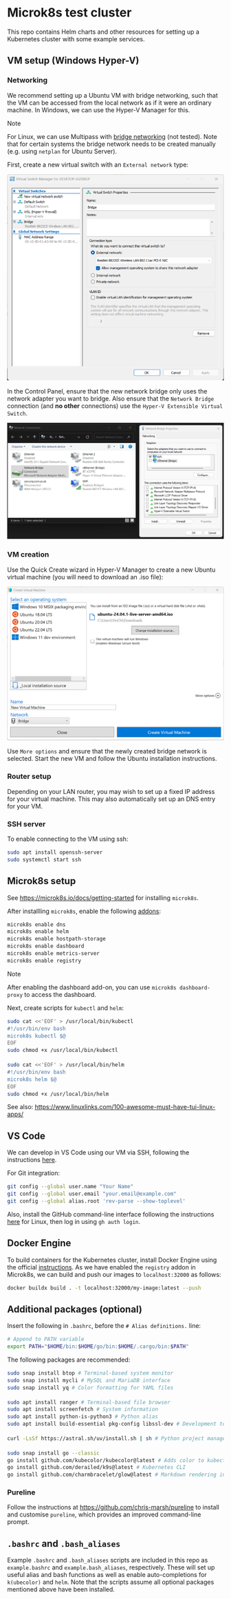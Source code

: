 # Microk8s test cluster

This repo contains Helm charts and other resources for setting up a Kubernetes cluster with some example services.

## VM setup (Windows Hyper-V)

### Networking

We recommend setting up a Ubuntu VM with bridge networking, such that the VM can be accessed from the local network as if it were an ordinary machine.  In Windows, we can use the Hyper-V Manager for this.

> [!NOTE]
> For Linux, we can use Multipass with [bridge networking](https://multipass.run/docs/create-an-instance#bridging) (not tested). Note that for certain systems the bridge network needs to be created manually (e.g. using `netplan` for Ubuntu Server).

First, create a new virtual switch with an `External network` type:

![](readme_img/virt_switch.png)

In the Control Panel, ensure that the new network bridge only uses the network adapter you want to bridge. Also ensure that the `Network Bridge` connection (and **no other** connections) use the `Hyper-V Extensible Virtual Switch`.

![](readme_img/control_panel_network.png)

### VM creation

Use the Quick Create wizard in Hyper-V Manager to create a new Ubuntu virtual machine (you will need to download an .iso file):

![](readme_img/hyperv-create.png)

Use `More options` and ensure that the newly created bridge network is selected.  Start the new VM and follow the Ubuntu installation instructions.

### Router setup

Depending on your LAN router, you may wish to set up a fixed IP address for your virtual machine.  This may also automatically set up an DNS entry for your VM.

### SSH server

To enable connecting to the VM using ssh:
```bash
sudo apt install openssh-server
sudo systemctl start ssh
```

## Microk8s setup

See <https://microk8s.io/docs/getting-started> for installing `microk8s`.

After installling `microk8s`, enable the following [addons](https://microk8s.io/docs/addons):

```bash
microk8s enable dns
microk8s enable helm
microk8s enable hostpath-storage
microk8s enable dashboard
microk8s enable metrics-server
microk8s enable registry
```

> [!NOTE]
> After enabling the dashboard add-on, you can use `microk8s dashboard-proxy` to access the dashboard.

Next, create scripts for `kubectl` and `helm`:
```bash
sudo cat <<'EOF' > /usr/local/bin/kubectl
#!/usr/bin/env bash
microk8s kubectl $@
EOF
sudo chmod +x /usr/local/bin/kubectl

sudo cat <<'EOF' > /usr/local/bin/helm
#!/usr/bin/env bash
microk8s helm $@
EOF
sudo chmod +x /usr/local/bin/helm
```

See also: <https://www.linuxlinks.com/100-awesome-must-have-tui-linux-apps/>

## VS Code

We can develop in VS Code using our VM via SSH, following the instructions [here](https://marketplace.visualstudio.com/items?itemName=ms-vscode-remote.remote-ssh).

For Git integration:
```bash
git config --global user.name "Your Name"
git config --global user.email "your.email@example.com"
git config --global alias.root 'rev-parse --show-toplevel'
```
Also, install the GitHub command-line interface following the instructions [here](https://github.com/cli/cli/blob/trunk/docs/install_linux.md) for Linux, then log in using `gh auth login`.

## Docker Engine

To build containers for the Kubernetes cluster, install Docker Engine using the official [instructions](https://docs.docker.com/engine/install/ubuntu/). As we have enabled the `registry` addon in Microk8s, we can build and push our images to `localhost:32000` as follows:

```bash
docker buildx build . -t localhost:32000/my-image:latest --push
```

## Additional packages (optional)

Insert the following in `.bashrc`, before the `# Alias definitions.` line:

```bash
# Append to PATH variable
export PATH="$HOME/bin:$HOME/go/bin:$HOME/.cargo/bin:$PATH"
```

The following packages are recommended:

```bash
sudo snap install btop # Terminal-based system monitor
sudo snap install mycli # MySQL and MariaDB interface
sudo snap install yq # Color formatting for YAML files

sudo apt install ranger # Terminal-based file browser
sudo apt install screenfetch # System information
sudo apt install python-is-python3 # Python alias
sudo apt install build-essential pkg-config libssl-dev # Development tools

curl -LsSf https://astral.sh/uv/install.sh | sh # Python project manager

sudo snap install go --classic
go install github.com/kubecolor/kubecolor@latest # Adds color to kubectl
go install github.com/derailed/k9s@latest # Kubernetes CLI
go install github.com/charmbracelet/glow@latest # Markdown rendering in the terminal
```

### Pureline
Follow the instructions at https://github.com/chris-marsh/pureline to install and customise `pureline`, which provides an improved command-line prompt.

## `.bashrc` and `.bash_aliases`
Example `.bashrc` and `.bash_aliases` scripts are included in this repo as `example.bashrc` and `example.bash_aliases`, respectively.  These will set up useful alias and bash functions as well as enable auto-completions for `k(ubecolor)` and `helm`.  Note that the scripts assume all optional packages mentioned above have been installed.
